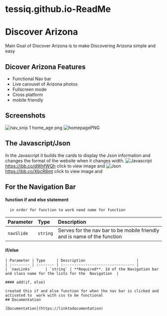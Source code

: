 # tessiq.github.io-ReadMe

# Discover Arizona
Main Goal of Discover Arizona is to make Discovering Arizona simple and easy


## Dicover Arizona Features

- Functional Nav bar 
- Live carousel of Arizona photos 
- Fullscreen mode
- Cross platform
- mobile friendly 



## Screenshots
![nav_snip 1 home_age png ](https://user-images.githubusercontent.com/93623064/161854766-6d021aca-c2ba-414e-b617-643c6d84735f.png)
![homepagePNG](https://user-images.githubusercontent.com/93623064/161855209-8689daa9-4a60-485d-9d19-4990408e1323.PNG)


## The Javascript/Json
In the Javascript it builds the cards to display the Json information and changes the format of the website when it changes width.
![Javascript](https://ibb.co/dWhfWQh)
    https://ibb.co/dWhfWQh
click  to view image and 
![Json](https://ibb.co/XbcR8mt)
    https://ibb.co/XbcR8mt
click  to view image and
## For the Navigation Bar 

#### function if and else statement 

```navSlide
  in order for function to work need name for function
```

| Parameter | Type     | Description                |
| :-------- | :------- | :------------------------- |
| `navSlide` | `string` | Serves for the nav bar to be mobile friendly and is name of  the function  |

#### if/else

```http
| Parameter | Type     | Description                       |
| :-------- | :------- | :-------------------------------- |
| `navLinks`      | `string` | **Required**. Id of the Navigation bar and class name for the lists for the  Navigation  |

#### add(if, else)

created this if and else function for when the nav bar is clicked and activated to  work with css to be functional 
## Documentation

[Documentation](https://linktodocumentation)

